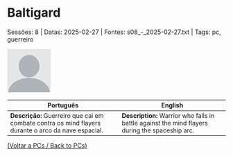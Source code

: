 
# Baltigard

Sessões: 8 | Datas: 2025-02-27 | Fontes: s08_-_2025-02-27.txt | Tags: pc, guerreiro

![Baltigard](blank.png)

| Português | English |
|-----------|---------|
| **Descrição:** Guerreiro que cai em combate contra os mind flayers durante o arco da nave espacial. | **Description:** Warrior who falls in battle against the mind flayers during the spaceship arc. |

[(Voltar a PCs / Back to PCs)](pcs.md)  

